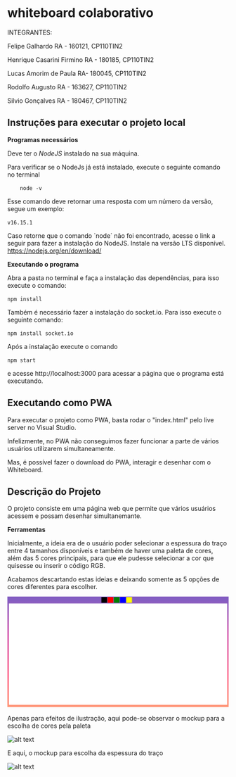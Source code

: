 # whiteboard colaborativo

INTEGRANTES:

Felipe Galhardo RA - 160121, CP110TIN2

Henrique Casarini Firmino RA - 180185, CP110TIN2

Lucas Amorim de Paula RA- 180045, CP110TIN2

Rodolfo Augusto RA - 163627, CP110TIN2

Silvio Gonçalves RA - 180467, CP110TIN2


## Instruções para executar o projeto local

__Programas necessários__

Deve ter o *NodeJS* instalado na sua máquina.

Para verificar se o NodeJs já está instalado, execute o seguinte comando no terminal

```
    node -v
```

Esse comando deve retornar uma resposta com um número da versão, segue um exemplo:

```
v16.15.1
```

Caso retorne que o comando ´node´ não foi encontrado, acesse o link a seguir para fazer a instalação do NodeJS.
Instale na versão LTS disponível.
https://nodejs.org/en/download/

**Executando o programa**

Abra a pasta no terminal e faça a instalação das dependências, para isso execute o comando:

```
npm install
```

Também é necessário fazer a instalação do socket.io. Para isso execute o seguinte comando:

```
npm install socket.io
```

Após a instalação execute o comando 

```
npm start
```

e acesse http://localhost:3000 para acessar a página que o programa está executando.

## Executando como PWA

Para executar o projeto como PWA, basta rodar o "index.html" pelo live server no Visual Studio.

Infelizmente, no PWA não conseguimos fazer funcionar a parte de vários usuários utilizarem simultaneamente.

Mas, é possível fazer o download do PWA, interagir e desenhar com o Whiteboard.

## Descrição do Projeto

O projeto consiste em uma página web que permite que vários usuários acessem e possam desenhar simultanemante.

**Ferramentas**

Inicialmente, a ideia era de o usuário poder selecionar a espessura do traço entre 4 tamanhos disponíveis e também de haver uma paleta de cores, além das 5 cores principais, para que ele pudesse selecionar a cor que quisesse ou inserir o código RGB.

Acabamos descartando estas ideias e deixando somente as 5 opções de cores diferentes para escolher.

![alt text](./assets/images_readme/4.PNG)

Apenas para efeitos de ilustração, aqui pode-se observar o mockup para a escolha de cores pela paleta

![alt text](./assets/images_readme/2.PNG)

E aqui, o mockup para escolha da espessura do traço

![alt text](./assets/images_readme/3.PNG)